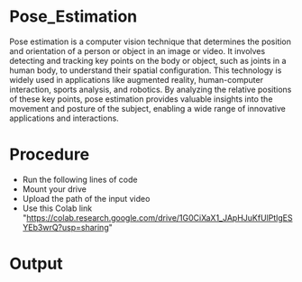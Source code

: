 # Pose_Estimation

Pose estimation is a computer vision technique that determines the position and orientation of a person or object in an image or video. It involves detecting and tracking key points on the body or object, such as joints in a human body, to understand their spatial configuration.
This technology is widely used in applications like augmented reality, human-computer interaction, sports analysis, and robotics. By analyzing the relative positions of these key points, pose estimation provides valuable insights into the movement and posture of the subject, enabling a wide range of innovative applications and interactions.

# Procedure

* Run the following lines of code
* Mount your drive
* Upload the path of the input video
* Use this Colab link "https://colab.research.google.com/drive/1G0CiXaX1_JApHJuKfUlPtlgESYEb3wrQ?usp=sharing"

# Output
